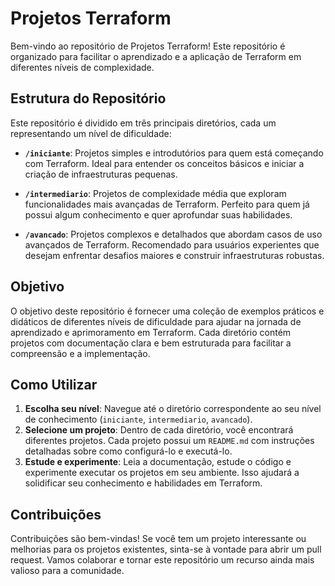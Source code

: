 # Projetos Terraform

Bem-vindo ao repositório de Projetos Terraform! Este repositório é organizado para facilitar o aprendizado e a aplicação de Terraform em diferentes níveis de complexidade.

## Estrutura do Repositório

Este repositório é dividido em três principais diretórios, cada um representando um nível de dificuldade:

- **`/iniciante`**: Projetos simples e introdutórios para quem está começando com Terraform. Ideal para entender os conceitos básicos e iniciar a criação de infraestruturas pequenas.

- **`/intermediario`**: Projetos de complexidade média que exploram funcionalidades mais avançadas de Terraform. Perfeito para quem já possui algum conhecimento e quer aprofundar suas habilidades.

- **`/avancado`**: Projetos complexos e detalhados que abordam casos de uso avançados de Terraform. Recomendado para usuários experientes que desejam enfrentar desafios maiores e construir infraestruturas robustas.

## Objetivo

O objetivo deste repositório é fornecer uma coleção de exemplos práticos e didáticos de diferentes níveis de dificuldade para ajudar na jornada de aprendizado e aprimoramento em Terraform. Cada diretório contém projetos com documentação clara e bem estruturada para facilitar a compreensão e a implementação.

## Como Utilizar

1. **Escolha seu nível**: Navegue até o diretório correspondente ao seu nível de conhecimento (`iniciante`, `intermediario`, `avancado`).
2. **Selecione um projeto**: Dentro de cada diretório, você encontrará diferentes projetos. Cada projeto possui um `README.md` com instruções detalhadas sobre como configurá-lo e executá-lo.
3. **Estude e experimente**: Leia a documentação, estude o código e experimente executar os projetos em seu ambiente. Isso ajudará a solidificar seu conhecimento e habilidades em Terraform.

## Contribuições

Contribuições são bem-vindas! Se você tem um projeto interessante ou melhorias para os projetos existentes, sinta-se à vontade para abrir um pull request. Vamos colaborar e tornar este repositório um recurso ainda mais valioso para a comunidade.
